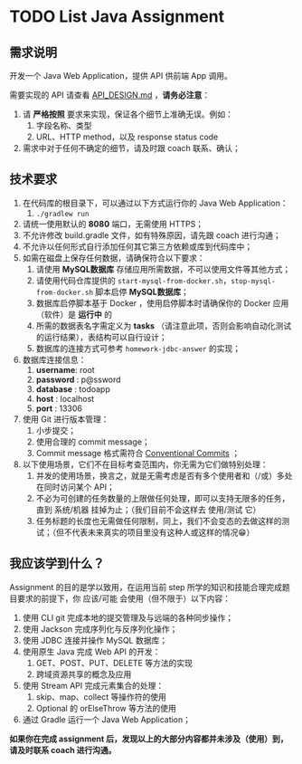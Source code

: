 # TODO List Java Assignment

## 需求说明

开发一个 Java Web Application，提供 API 供前端 App 调用。

需要实现的 API 请查看 [API_DESIGN.md](API_DESIGN.md) ，**请务必注意**：

1. 请 **严格按照** 要求来实现，保证各个细节上准确无误。例如：
   1. 字段名称、类型
   1. URL、HTTP method，以及 response status code
1. 需求中对于任何不确定的细节，请及时跟 coach 联系、确认；

## 技术要求

1. 在代码库的根目录下，可以通过以下方式运行你的 Java Web Application：
   1. `./gradlew run`
1. 请统一使用默认的 **8080** 端口，无需使用 HTTPS；
1. 不允许修改 build.gradle 文件，如有特殊原因，请先跟 coach 进行沟通；
1. 不允许以任何形式自行添加任何其它第三方依赖或库到代码库中；
1. 如需在磁盘上保存任何数据，请确保符合以下要求：
   1. 请使用 **MySQL数据库** 存储应用所需数据，不可以使用文件等其他方式；
   1. 请使用代码仓库提供的 `start-mysql-from-docker.sh`，`stop-mysql-from-docker.sh` 脚本启停 **MySQL数据库**；
   1. 数据库启停脚本基于 Docker ，使用启停脚本时请确保你的 Docker 应用（软件）是 **运行中** 的
   1. 所需的数据表名字需定义为 **tasks** （请注意此项，否则会影响自动化测试的运行结果），表结构可以自行设计；
   1. 数据库的连接方式可参考 `homework-jdbc-answer` 的实现；
1. 数据库连接信息：
   1. **username**: root
   1. **password** : p@ssword
   1. **database** : todoapp
   1. **host** : localhost
   1. **port** : 13306
1. 使用 Git 进行版本管理：
   1. 小步提交；
   1. 使用合理的 commit message；
   1. Commit message 格式需符合 [Conventional Commits](https://www.conventionalcommits.org/) ；
1. 以下使用场景，它们不在目标考查范围内，你无需为它们做特别处理：
   1. 并发的使用场景，换言之，就是无需考虑是否有多个使用者和（/或）多处在同时访问某个 API；
   1. 不必为可创建的任务数量的上限做任何处理，即可以支持无限多的任务，直到 系统/机器 挂掉为止；（我们目前不会这样去 使用/测试 它）
   1. 任务标题的长度也无需做任何限制，同上，我们不会变态的去做这样的测试；（但不代表未来真实的项目里没有这种人或这样的情况😁）

## 我应该学到什么？

Assignment 的目的是学以致用，在运用当前 step 所学的知识和技能合理完成题目要求的前提下，你 应该/可能 会使用（但不限于）以下内容：

1. 使用 CLI git 完成本地的提交管理及与远端的各种同步操作；
1. 使用 Jackson 完成序列化与反序列化操作；
1. 使用 JDBC 连接并操作 MySQL 数据库；
1. 使用原生 Java 完成 Web API 的开发：
   1. GET、POST、PUT、DELETE 等方法的实现
   1. 跨域资源共享的概念及应用
1. 使用 Stream API 完成元素集合的处理：
   1. skip、map、collect 等操作符的使用
   1. Optional 的 orElseThrow 等方法的使用
1. 通过 Gradle 运行一个 Java Web Application；

**如果你在完成 assignment 后，发现以上的大部分内容都并未涉及（使用）到，请及时联系 coach 进行沟通。**
